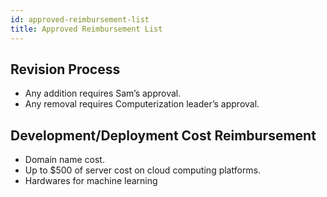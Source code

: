 ```yaml
---
id: approved-reimbursement-list
title: Approved Reimbursement List
---
```


## Revision Process

- Any addition requires Sam’s approval.
- Any removal requires Computerization leader’s approval.

## Development/Deployment Cost Reimbursement

- Domain name cost.
- Up to $500 of server cost on cloud computing platforms.
- Hardwares for machine learning
